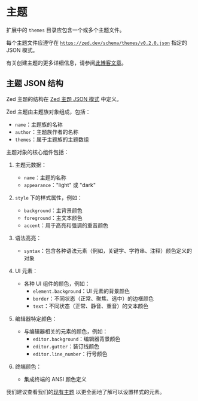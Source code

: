 # 主题

扩展中的 `themes` 目录应包含一个或多个主题文件。

每个主题文件应遵守在 [`https://zed.dev/schema/themes/v0.2.0.json`](https://zed.dev/schema/themes/v0.2.0.json) 指定的 JSON 模式。

有关创建主题的更多详细信息，请参阅[此博客文章](https://zed.dev/blog/user-themes-now-in-preview)。

## 主题 JSON 结构

Zed 主题的结构在 [Zed 主题 JSON 模式](https://zed.dev/schema/themes/v0.2.0.json) 中定义。

Zed 主题由主题族对象组成，包括：

- `name`：主题族的名称
- `author`：主题族作者的名称
- `themes`：属于主题族的主题数组

主题对象的核心组件包括：

1. 主题元数据：

   - `name`：主题的名称
   - `appearance`："light" 或 "dark"

2. `style` 下的样式属性，例如：

   - `background`：主背景颜色
   - `foreground`：主文本颜色
   - `accent`：用于高亮和强调的重音颜色

3. 语法高亮：

   - `syntax`：包含各种语法元素（例如，关键字、字符串、注释）颜色定义的对象

4. UI 元素：

   - 各种 UI 组件的颜色，例如：
     - `element.background`：UI 元素的背景颜色
     - `border`：不同状态（正常、聚焦、选中）的边框颜色
     - `text`：不同状态（正常、静音、重音）的文本颜色

5. 编辑器特定颜色：

   - 与编辑器相关的元素的颜色，例如：
     - `editor.background`：编辑器背景颜色
     - `editor.gutter`：装订线颜色
     - `editor.line_number`：行号颜色

6. 终端颜色：
   - 集成终端的 ANSI 颜色定义

我们建议查看我们的[现有主题](https://github.com/zed-industries/zed/tree/main/assets/themes) 以更全面地了解可以设置样式的元素。
